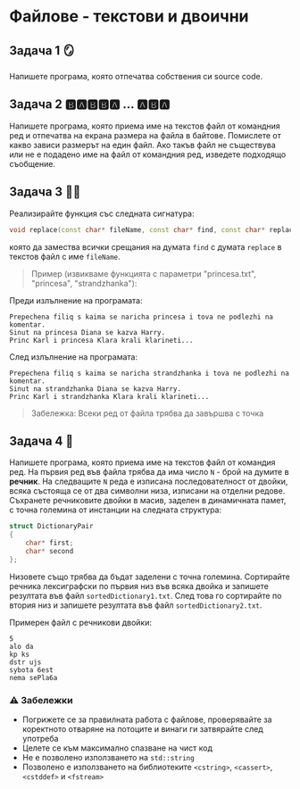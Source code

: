# Файлове - текстови и двоични

## Задача 1 :mirror:
Напишете програма, която отпечатва собствения си source code.

## Задача 2 :b::a::b::b::a: ... :a::b::a:
Напишете програма, която приема име на текстов файл от командния ред и отпечатва на екрана размера на файла в байтове. Помислете от какво зависи размерът на един файл. Ако такъв файл не съществува или не е подадено име на файл от командния ред, изведете подходящо съобщение.

## Задача 3 :eyes::sandwich:	
Реализирайте функция със следната сигнатура:
```c++
void replace(const char* fileName, const char* find, const char* replace);
```
която да замества всички срещания на думата `find` с думата `replace` в текстов файл с име `fileName`.

> Пример (извикваме функцията с параметри "princesa.txt", "princesa", "strandzhanka"):

Преди излълнение на програмата:
```
Prepechena filiq s kaima se naricha princesa i tova ne podlezhi na komentar.
Sinut na princesa Diana se kazva Harry.
Princ Karl i princesa Klara krali klarineti...
```
След излълнение на програмата:
```
Prepechena filiq s kaima se naricha strandzhanka i tova ne podlezhi na komentar.
Sinut na strandzhanka Diana se kazva Harry.
Princ Karl i strandzhanka Klara krali klarineti...
```

> Забележка: Всеки ред от файла трябва да завършва с точка

## Задача 4 :orange_book:
Напишете програма, която приема име на текстов файл от командия ред. На първия ред във файла трябва да има число `N` - брой на думите в **речник**. На следващите `N` реда е изписана последователност от двойки, всяка състояща се от два символни низа, изписани на отделни редове. Съхранете речниковите двойки в масив, заделен в динамичната памет, с точна големина от инстанции на следната структура:
```c++
struct DictionaryPair
{
    char* first;
    char* second
};
```
Низовете също трябва да бъдат заделени с точна големина. Сортирайте речника лексиграфски по първия низ във всяка двойка и запишете резултата във файл `sortedDictionary1.txt`. След това го сортирайте по втория низ и запишете резултата във файл `sortedDictionary2.txt`.

Примерен файл с речникови двойки:
```
5
alo da
kp ks
dstr ujs
sybota 6est
nema sePla6a
```

### :warning: Забележки

- Погрижете се за правилната работа с файлове, проверявайте за коректното отваряне на потоците и винаги ги затвярайте след употреба
- Целете се към максимално спазване на чист код
- Не е позволено използването на `std::string`
- Позволено е използването на библиотеките `<cstring>`, `<cassert>`, `<cstddef>` и `<fstream>`

